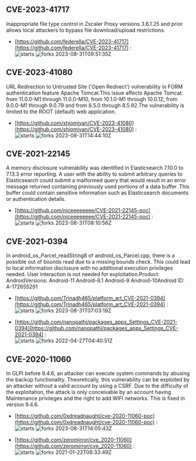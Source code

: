 ## CVE-2023-41717
 Inappropriate file type control in Zscaler Proxy versions 3.6.1.25 and prior allows local attackers to bypass file download/upload restrictions.

- [https://github.com/federella/CVE-2023-41717](https://github.com/federella/CVE-2023-41717) :  
![starts](https://img.shields.io/github/stars/federella/CVE-2023-41717.svg) 
![forks](https://img.shields.io/github/forks/federella/CVE-2023-41717.svg) 
2023-08-31T09:51:35Z

## CVE-2023-41080
 URL Redirection to Untrusted Site ('Open Redirect') vulnerability in FORM authentication feature Apache Tomcat.This issue affects Apache Tomcat: from 11.0.0-M1 through 11.0.0-M10, from 10.1.0-M1 through 10.0.12, from 9.0.0-M1 through 9.0.79 and from 8.5.0 through 8.5.92.The vulnerability is limited to the ROOT (default) web application.

- [https://github.com/shiomiyan/CVE-2023-41080](https://github.com/shiomiyan/CVE-2023-41080) :  
![starts](https://img.shields.io/github/stars/shiomiyan/CVE-2023-41080.svg) 
![forks](https://img.shields.io/github/forks/shiomiyan/CVE-2023-41080.svg) 
2023-08-31T14:44:10Z

## CVE-2021-22145
 A memory disclosure vulnerability was identified in Elasticsearch 7.10.0 to 7.13.3 error reporting. A user with the ability to submit arbitrary queries to Elasticsearch could submit a malformed query that would result in an error message returned containing previously used portions of a data buffer. This buffer could contain sensitive information such as Elasticsearch documents or authentication details.

- [https://github.com/niceeeeeeee/CVE-2021-22145-poc](https://github.com/niceeeeeeee/CVE-2021-22145-poc) :  
![starts](https://img.shields.io/github/stars/niceeeeeeee/CVE-2021-22145-poc.svg) 
![forks](https://img.shields.io/github/forks/niceeeeeeee/CVE-2021-22145-poc.svg) 
2023-08-31T08:10:56Z

## CVE-2021-0394
 In android_os_Parcel_readString8 of android_os_Parcel.cpp, there is a possible out of bounds read due to a missing bounds check. This could lead to local information disclosure with no additional execution privileges needed. User interaction is not needed for exploitation.Product: AndroidVersions: Android-11 Android-8.1 Android-9 Android-10Android ID: A-172655291

- [https://github.com/Trinadh465/platform_art_CVE-2021-0394](https://github.com/Trinadh465/platform_art_CVE-2021-0394) :  
![starts](https://img.shields.io/github/stars/Trinadh465/platform_art_CVE-2021-0394.svg) 
![forks](https://img.shields.io/github/forks/Trinadh465/platform_art_CVE-2021-0394.svg) 
2023-08-31T07:03:19Z

- [https://github.com/nanopathi/packages_apps_Settings_CVE-2021-0394](https://github.com/nanopathi/packages_apps_Settings_CVE-2021-0394) :  
![starts](https://img.shields.io/github/stars/nanopathi/packages_apps_Settings_CVE-2021-0394.svg) 
![forks](https://img.shields.io/github/forks/nanopathi/packages_apps_Settings_CVE-2021-0394.svg) 
2022-04-27T04:40:51Z

## CVE-2020-11060
 In GLPI before 9.4.6, an attacker can execute system commands by abusing the backup functionality. Theoretically, this vulnerability can be exploited by an attacker without a valid account by using a CSRF. Due to the difficulty of the exploitation, the attack is only conceivable by an account having Maintenance privileges and the right to add WIFI networks. This is fixed in version 9.4.6.

- [https://github.com/0xdreadnaught/cve-2020-11060-poc](https://github.com/0xdreadnaught/cve-2020-11060-poc) :  
![starts](https://img.shields.io/github/stars/0xdreadnaught/cve-2020-11060-poc.svg) 
![forks](https://img.shields.io/github/forks/0xdreadnaught/cve-2020-11060-poc.svg) 
2023-08-31T14:05:43Z

- [https://github.com/zeromirror/cve_2020-11060](https://github.com/zeromirror/cve_2020-11060) :  
![starts](https://img.shields.io/github/stars/zeromirror/cve_2020-11060.svg) 
![forks](https://img.shields.io/github/forks/zeromirror/cve_2020-11060.svg) 
2021-01-22T06:33:49Z

